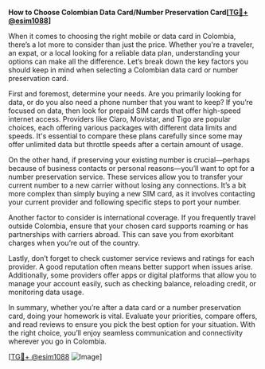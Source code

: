 **How to Choose Colombian Data Card/Number Preservation Card[[TG💪+ @esim1088](https://t.me/s/esim1088)]**

When it comes to choosing the right mobile or data card in Colombia, there’s a lot more to consider than just the price. Whether you're a traveler, an expat, or a local looking for a reliable data plan, understanding your options can make all the difference. Let’s break down the key factors you should keep in mind when selecting a Colombian data card or number preservation card.

First and foremost, determine your needs. Are you primarily looking for data, or do you also need a phone number that you want to keep? If you’re focused on data, then look for prepaid SIM cards that offer high-speed internet access. Providers like Claro, Movistar, and Tigo are popular choices, each offering various packages with different data limits and speeds. It's essential to compare these plans carefully since some may offer unlimited data but throttle speeds after a certain amount of usage.

On the other hand, if preserving your existing number is crucial—perhaps because of business contacts or personal reasons—you’ll want to opt for a number preservation service. These services allow you to transfer your current number to a new carrier without losing any connections. It’s a bit more complex than simply buying a new SIM card, as it involves contacting your current provider and following specific steps to port your number.

Another factor to consider is international coverage. If you frequently travel outside Colombia, ensure that your chosen card supports roaming or has partnerships with carriers abroad. This can save you from exorbitant charges when you’re out of the country.

Lastly, don’t forget to check customer service reviews and ratings for each provider. A good reputation often means better support when issues arise. Additionally, some providers offer apps or digital platforms that allow you to manage your account easily, such as checking balance, reloading credit, or monitoring data usage.

In summary, whether you’re after a data card or a number preservation card, doing your homework is vital. Evaluate your priorities, compare offers, and read reviews to ensure you pick the best option for your situation. With the right choice, you’ll enjoy seamless communication and connectivity wherever you go in Colombia.

[[TG💪+ @esim1088](https://t.me/s/esim1088) ![Image](https://i.postimg.cc/Y0z9fWf4/image.png)]